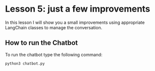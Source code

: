 # Lesson 5: just a few improvements

In this lesson I will show you a small improvements using appropriate LangChain classes to manage the conversation.

## How to run the Chatbot

To run the chatbot type the following command:

```
python3 chatbot.py
```
